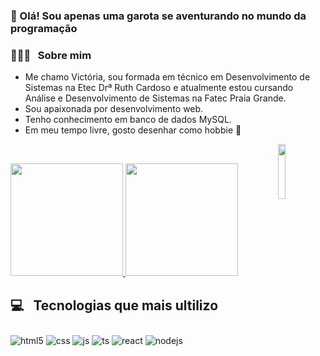 ### 👋 Olá! Sou apenas uma garota se aventurando no mundo da programação 

### 👩🏻‍💻 &nbsp; Sobre mim

- Me chamo Victória, sou formada em técnico em Desenvolvimento de Sistemas na Etec Drª Ruth Cardoso e atualmente estou cursando Análise e Desenvolvimento de Sistemas na Fatec Praia Grande.
- Sou apaixonada por desenvolvimento web.
- Tenho conhecimento em banco de dados MySQL.
- Em meu tempo livre, gosto desenhar como hobbie 🎨 
<img style="width: 15%" align="right" src="https://i.pinimg.com/originals/67/97/f6/6797f68d4ee3b3ea5ad5a38058402ec6.gif"/>
<br/>

<p align = "left">
<a href="https://github.com/VIQuinterio">
  <img height = "180em" src = "https://github-readme-stats-eight-theta.vercel.app/api?username=VIQuinterio&show_icons=true&theme=cobalt&include_all_commits=true&count_private=true" />
  <img height = "180em" src = "https://github-readme-stats-eight-theta.vercel.app/api/top-langs/?username=VIQuinterio&layout=compact&langs_count=8&theme=cobalt" />
</a>
</p>


## 💻 &nbsp; Tecnologias que mais ultilizo

<div style="display: inline_block">
  <img align="center" alt="html5" src="https://img.shields.io/badge/HTML5-E34F26?style=for-the-badge&logo=html5&logoColor=white" style="margin-top: 10px;"/>
  <img align="center" alt="css" src="https://img.shields.io/badge/CSS3-1572B6?style=for-the-badge&logo=css3&logoColor=white" style="margin-top: 10px;"/>
  <img align="center" alt="js" src="https://img.shields.io/badge/JavaScript-F7DF1E?style=for-the-badge&logo=javascript&logoColor=black" style="margin-top: 10px;"/>
  <img align="center" alt="ts" src="https://img.shields.io/badge/PHP-777BB4?style=for-the-badge&logo=php&logoColor=white" style="margin-top: 10px;"/>
  <img align="center" alt="react" src="https://img.shields.io/badge/Bootstrap-563D7C?style=for-the-badge&logo=bootstrap&logoColor=white" style="margin-top: 10px;"/>
  <img align="center" alt="nodejs" src="https://img.shields.io/badge/MySQL-00000F?style=for-the-badge&logo=mysql&logoColor=white" style="margin-top: 10px;"/>
</div><br/>
